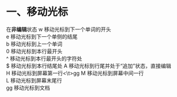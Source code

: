 # 一、移动光标
在**非编辑**状态
w   移动光标到下一个单词的开头<br>
e   移动光标到下一个单侧的结尾<br>
b   移动光标到上一个单词<br>
0   移动光标到本行最开头<br>
^   移动光标到本行最开头的字符处<br>
$   移动光标到本行结尾处
A   移动光标到行尾并处于“追加”状态，直接编辑<br>
H   移动光标到屏幕第一行<\t>gg
M   移动光标到屏幕中间一行<br>
L   移动光标到屏幕末尾行<br>
gg  移动光标到文档<br>
